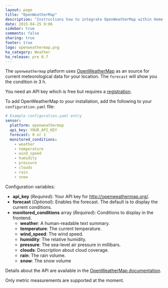 ```yaml
---
layout: page
title: "OpenWeatherMap"
description: "Instructions how to integrate OpenWeatherMap within Home Assistant."
date: 2015-04-25 9:06
sidebar: true
comments: false
sharing: true
footer: true
logo: openweathermap.png
ha_category: Weather
ha_release: pre 0.7
---
```



The `openweathermap` platform uses [OpenWeatherMap](http://openweathermap.org/) as an source for current meteorological data for your location. The `forecast` will show you the condition in 3 h. 

You need an API key which is free but requires a [registration](http://home.openweathermap.org/users/sign_up).

To add OpenWeatherMap to your installation, add the following to your `configuration.yaml` file:

```yaml
# Example configuration.yaml entry
sensor:
  platform: openweathermap
  api_key: YOUR_API_KEY
  forecast: 0 or 1
  monitored_conditions:
    - weather
    - temperature
    - wind_speed
    - humidity
    - pressure
    - clouds
    - rain
    - snow
```

Configuration variables:

- **api_key** (*Required*): Your API key for http://openweathermap.org/.
- **forecast** (*Optional*): Enables the forecast. The default is to display the current conditions.
- **monitored_conditions** array (*Required*): Conditions to display in the frontend.
  - **weather**: A human-readable text summary.
  - **temperature**: The current temperature.
  - **wind_speed**: The wind speed.
  - **humidity**: The relative humidity.
  - **pressure**: The sea-level air pressure in millibars.
  - **clouds**: Description about cloud coverage.
  - **rain**: The rain volume.
  - **snow**: The snow volume

Details about the API are available in the [OpenWeatherMap documentation](http://bugs.openweathermap.org/projects/api/wiki).

Only metric measurements are supported at the moment.


